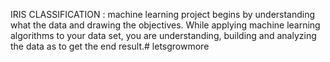 IRIS CLASSIFICATION : machine learning project begins by understanding what the data and drawing the objectives. While applying machine learning algorithms to your data set, you are understanding, building and analyzing the data as to get the end result.# letsgrowmore
